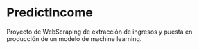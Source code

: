 # PredictIncome
Proyecto de WebScraping de extracción de ingresos y puesta en producción de un modelo de machine learning.
